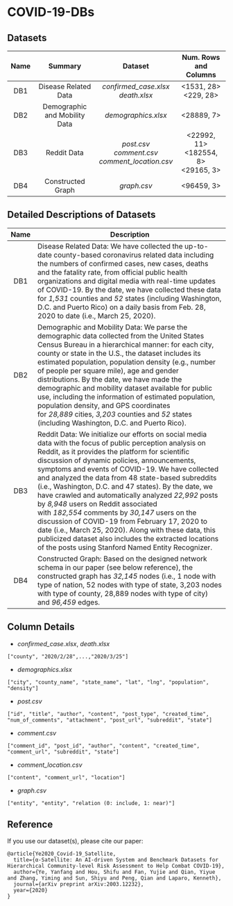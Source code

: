 # COVID-19-DBs

## Datasets

|Name |           Summary           |                       Dataset                       |          Num. Rows and Columns         |
|:---:|:---------------------------:|:---------------------------------------------------:|:--------------------------------------:|
| DB1 |    Disease Related Data     |        *confirmed_case.xlsx*<br>*death.xlsx*        |          <1531, 28><br><229, 28>       |
| DB2 |Demographic and Mobility Data|                 *demographics.xlsx*                 |               <28889, 7>               |
| DB3 |         Reddit Data         |*post.csv*<br>*comment.csv*<br>*comment_location.csv*|<22992, 11><br><182554, 8><br><29165, 3>|
| DB4 |      Constructed Graph      |                     *graph.csv*                      |                <96459, 3>              |

## Detailed Descriptions of Datasets

|Name |                 Description                |
|:---:|--------------------------------------------|
| DB1 |Disease Related Data: We have collected the up-to-date county-based coronavirus related data including the numbers of confirmed cases, new cases, deaths and the fatality rate, from official public health organizations and digital media with real-time updates of COVID-19. By the date, we have collected these data for *1,531* counties and *52* states (including Washington, D.C. and Puerto Rico) on a daily basis from Feb. 28, 2020 to date (i.e., March 25, 2020).|
| DB2 |Demographic and Mobility Data: We parse the demographic data collected from the United States Census Bureau in a hierarchical manner: for each city, county or state in the U.S., the dataset includes its estimated population, population density (e.g., number of people per square mile), age and gender distributions. By the date, we have made the demographic and mobility dataset available for public use, including the information of estimated population, population density, and GPS coordinates for *28,889* cities, *3,203* counties and *52* states (including Washington, D.C. and Puerto Rico).|
| DB3 |Reddit Data: We initialize our efforts on social media data with the focus of public perception analysis on Reddit, as it provides the platform for scientific discussion of dynamic policies, announcements, symptoms and events of COVID-19. We have collected and analyzed the data from 48 state-based subreddits (i.e., Washington, D.C. and 47 states). By the date, we have crawled and automatically analyzed *22,992* posts by *8,948* users on Reddit associated with *182,554* comments by *30,147* users on the discussion of COVID-19 from February 17, 2020 to date (i.e., March 25, 2020). Along with these data, this publicized dataset also includes the extracted locations of the posts using Stanford Named Entity Recognizer.|
| DB4 |Constructed Graph: Based on the designed network schema in our paper (see below reference), the constructed graph has *32,145* nodes (i.e., 1 node with type of nation, 52 nodes with type of state, 3,203 nodes with type of county, 28,889 nodes with type of city) and *96,459* edges.|


## Column Details

- *confirmed_case.xlsx*, *death.xlsx*

```
["county", "2020/2/28",...,"2020/3/25"]
```


- *demographics.xlsx*

```
["city", "county_name", "state_name", "lat", "lng", "population", "density"]
```


- *post.csv*

```
["id", "title", "author", "content", "post_type", "created_time", "num_of_comments", "attachment", "post_url", "subreddit", "state"]
```

- *comment.csv*

```
["comment_id", "post_id", "author", "content", "created_time", "comment_url", "subreddit", "state"]
```

- *comment_location.csv*

```
["content", "comment_url", "location"]
```

- *graph.csv*

```
["entity", "entity", "relation (0: include, 1: near)"]
```


## Reference

If you use our dataset(s), please cite our paper:

```
@article{Ye2020_Covid-19_Satellite,
  title={α-Satellite: An AI-driven System and Benchmark Datasets for Hierarchical Community-level Risk Assessment to Help Combat COVID-19},
  author={Ye, Yanfang and Hou, Shifu and Fan, Yujie and Qian, Yiyue and Zhang, Yiming and Sun, Shiyu and Peng, Qian and Laparo, Kenneth},
  journal={arXiv preprint arXiv:2003.12232},
  year={2020} 
} 
```
